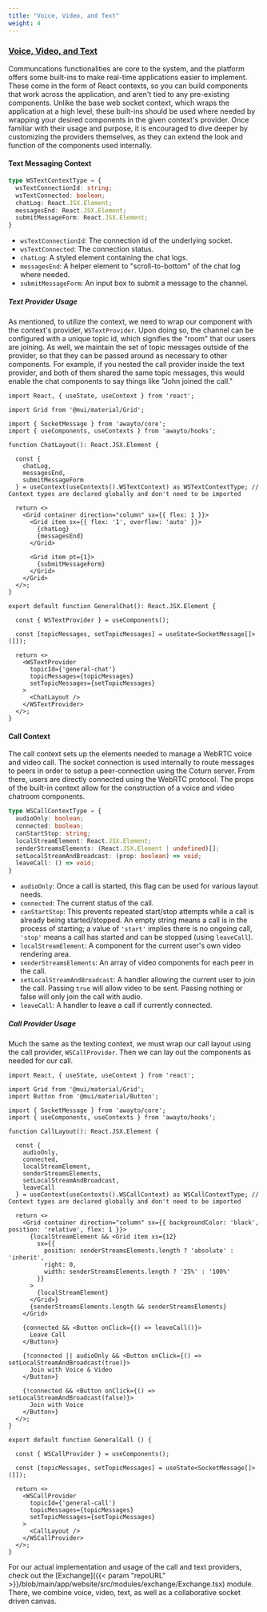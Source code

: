 ```yaml
---
title: "Voice, Video, and Text"
weight: 4
---
```


### [Voice, Video, and Text](#voice-video-text)

Communcations functionalities are core to the system, and the platform offers some built-ins to make real-time applications easier to implement. These come in the form of React contexts, so you can build components that work across the application, and aren't tied to any pre-existing components. Unlike the base web socket context, which wraps the application at a high level, these built-ins should be used where needed by wrapping your desired components in the given context's provider. Once familiar with their usage and purpose, it is encouraged to dive deeper by customizing the providers themselves, as they can extend the look and function of the components used internally.

#### Text Messaging Context

```typescript
type WSTextContextType = {
  wsTextConnectionId: string;
  wsTextConnected: boolean;
  chatLog: React.JSX.Element;
  messagesEnd: React.JSX.Element;
  submitMessageForm: React.JSX.Element;
}
```

- `wsTextConnectionId`: The connection id of the underlying socket.
- `wsTextConnected`: The connection status.
- `chatLog`: A styled element containing the chat logs.
- `messagesEnd`: A helper element to "scroll-to-bottom" of the chat log where needed.
- `submitMessageForm`: An input box to submit a message to the channel.

##### Text Provider Usage

As mentioned, to utilize the context, we need to wrap our component with the context's provider, `WSTextProvider`. Upon doing so, the channel can be configured with a unique topic id, which signifies the "room" that our users are joining. As well, we maintain the set of topic messages outside of the provider, so that they can be passed around as necessary to other components. For example, if you nested the call provider inside the text provider, and both of them shared the same topic messages, this would enable the chat components to say things like "John joined the call."

```tsx
import React, { useState, useContext } from 'react';

import Grid from '@mui/material/Grid';

import { SocketMessage } from 'awayto/core';
import { useComponents, useContexts } from 'awayto/hooks';

function ChatLayout(): React.JSX.Element {
  
  const {
    chatLog,
    messagesEnd,
    submitMessageForm
  } = useContext(useContexts().WSTextContext) as WSTextContextType; // Context types are declared globally and don't need to be imported

  return <>
    <Grid container direction="column" sx={{ flex: 1 }}>
      <Grid item sx={{ flex: '1', overflow: 'auto' }}>
        {chatLog}
        {messagesEnd}
      </Grid>

      <Grid item pt={1}>
        {submitMessageForm}
      </Grid>
    </Grid>
  </>;
}

export default function GeneralChat(): React.JSX.Element {

  const { WSTextProvider } = useComponents();

  const [topicMessages, setTopicMessages] = useState<SocketMessage[]>([]);

  return <>
    <WSTextProvider
      topicId={'general-chat'}
      topicMessages={topicMessages}
      setTopicMessages={setTopicMessages}
    >
      <ChatLayout />
    </WSTextProvider>
  </>;
}
```

#### Call Context

The call context sets up the elements needed to manage a WebRTC voice and video call. The socket connection is used internally to route messages to peers in order to setup a peer-connection using the Coturn server. From there, users are directly connected using the WebRTC protocol. The props of the built-in context allow for the construction of a voice and video chatroom components.

```typescript
type WSCallContextType = {
  audioOnly: boolean;
  connected: boolean;
  canStartStop: string;
  localStreamElement: React.JSX.Element;
  senderStreamsElements: (React.JSX.Element | undefined)[];
  setLocalStreamAndBroadcast: (prop: boolean) => void;
  leaveCall: () => void;
}
```

- `audioOnly`: Once a call is started, this flag can be used for various layout needs.
- `connected`: The current status of the call.
- `canStartStop`: This prevents repeated start/stop attempts while a call is already being started/stopped. An empty string means a call is in the process of starting; a value of `'start'` implies there is no ongoing call, `'stop'` means a call has started and can be stopped (using `leaveCall`).
- `localStreamElement`: A component for the current user's own video rendering area.
- `senderStreamsElements`: An array of video components for each peer in the call.
- `setLocalStreamAndBroadcast`: A handler allowing the current user to join the call. Passing `true` will allow video to be sent. Passing nothing or false will only join the call with audio.
- `leaveCall`: A handler to leave a call if currently connected.

##### Call Provider Usage

Much the same as the texting context, we must wrap our call layout using the call provider, `WSCallProvider`. Then we can lay out the components as needed for our call.

```tsx
import React, { useState, useContext } from 'react';

import Grid from '@mui/material/Grid';
import Button from '@mui/material/Button';

import { SocketMessage } from 'awayto/core';
import { useComponents, useContexts } from 'awayto/hooks';

function CallLayout(): React.JSX.Element {

  const {
    audioOnly,
    connected,
    localStreamElement,
    senderStreamsElements,
    setLocalStreamAndBroadcast,
    leaveCall
  } = useContext(useContexts().WSCallContext) as WSCallContextType; // Context types are declared globally and don't need to be imported

  return <>
    <Grid container direction="column" sx={{ backgroundColor: 'black', position: 'relative', flex: 1 }}>
      {localStreamElement && <Grid item xs={12}
        sx={{
          position: senderStreamsElements.length ? 'absolute' : 'inherit',
          right: 0,
          width: senderStreamsElements.length ? '25%' : '100%'
        }}
      >
        {localStreamElement}
      </Grid>}
      {senderStreamsElements.length && senderStreamsElements}
    </Grid>

    {connected && <Button onClick={() => leaveCall()}>
      Leave Call
    </Button>}

    {!connected || audioOnly && <Button onClick={() => setLocalStreamAndBroadcast(true)}>
      Join with Voice & Video
    </Button>}

    {!connected && <Button onClick={() => setLocalStreamAndBroadcast(false)}>
      Join with Voice
    </Button>}
  </>;
}

export default function GeneralCall () {

  const { WSCallProvider } = useComponents();

  const [topicMessages, setTopicMessages] = useState<SocketMessage[]>([]);

  return <>
    <WSCallProvider
      topicId={'general-call'}
      topicMessages={topicMessages}
      setTopicMessages={setTopicMessages}
    >
      <CallLayout />
    </WSCallProvider>
  </>;
}
```

For our actual implementation and usage of the call and text providers, check out the [Exchange]({{< param "repoURL" >}}/blob/main/app/website/src/modules/exchange/Exchange.tsx) module. There, we combine voice, video, text, as well as a collaborative socket driven canvas.